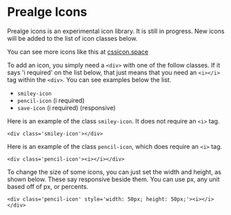 # Prealge Icons

Prealge icons is an experimental icon library. It is still in progress. New icons will be added to the list of icon classes below.

You can see more icons like this at [cssicon.space](cssicon.space)

To add an icon, you simply need a `<div>` with one of the follow classes. If it says 'i required' on the list below, that just means that you need an `<i></i>` tag within the `<div>`. You can see examples below the list.

 - `smiley-icon`
 - `pencil-icon` (i required)
 - `save-icon` (i required) (responsive)



Here is an example of the class `smiley-icon`. It does not require an `<i>` tag.

`<div class='smiley-icon'></div>`



Here is an example of the class `pencil-icon`, which does require an `<i>` tag.

`<div class='pencil-icon'><i></i></div>`


To change the size of some icons, you can just set the width and height, as shown below. These say responsive beside them. You can use px, any unit based off of px, or percents.

`<div class='pencil-icon' style='width: 50px; height: 50px;'><i></i></div>`




